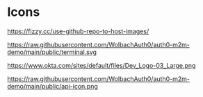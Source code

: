 

# Icons
https://fizzy.cc/use-github-repo-to-host-images/

https://raw.githubusercontent.com/WolbachAuth0/auth0-m2m-demo/main/public/terminal.svg

https://www.okta.com/sites/default/files/Dev_Logo-03_Large.png

https://raw.githubusercontent.com/WolbachAuth0/auth0-m2m-demo/main/public/api-icon.png
